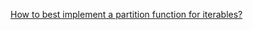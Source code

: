 [How to best implement a partition function for iterables?](https://stackoverflow.com/questions/23984946/how-to-best-implement-a-partition-function-for-iterables/77303044#77303044)
